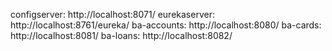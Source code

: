 configserver: http://localhost:8071/
eurekaserver: http://localhost:8761/eureka/
ba-accounts: http://localhost:8080/
ba-cards: http://localhost:8081/
ba-loans: http://localhost:8082/